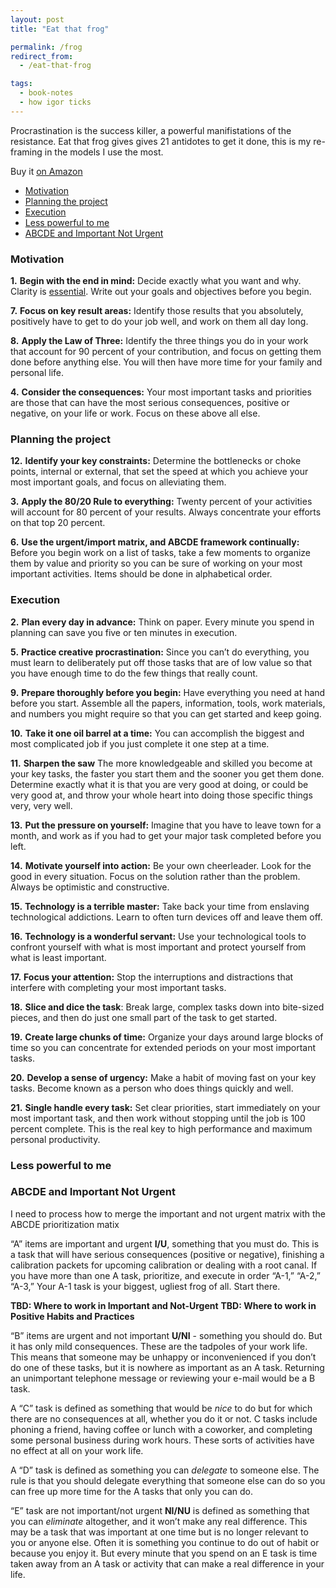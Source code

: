 ```yaml
---
layout: post
title: "Eat that frog"

permalink: /frog
redirect_from:
  - /eat-that-frog

tags:
  - book-notes
  - how igor ticks
---
```


Procrastination is the success killer, a powerful manifistations of the resistance. Eat that frog gives gives 21 antidotes to get it done, this is my re-framing in the models I use the most.

Buy it [on Amazon](https://www.amazon.com/dp/B001AFF25W9)

<!-- prettier-ignore-start -->
<!-- vim-markdown-toc GFM -->

- [Motivation](#motivation)
- [Planning the project](#planning-the-project)
- [Execution](#execution)
- [Less powerful to me](#less-powerful-to-me)
- [ABCDE and Important Not Urgent](#abcde-and-important-not-urgent)

<!-- vim-markdown-toc -->
<!-- prettier-ignore-end -->

### Motivation

**1.** **Begin with the end in mind:** Decide exactly what you want and why. Clarity is [essential](/essential). Write out your goals and objectives before you begin.

**7.** **Focus on key result areas:** Identify those results that you absolutely, positively have to get to do your job well, and work on them all day long.

**8.** **Apply the Law of Three:** Identify the three things you do in your work that account for 90 percent of your contribution, and focus on getting them done before anything else. You will then have more time for your family and personal life.

**4.** **Consider the consequences:** Your most important tasks and priorities are those that can have the most serious consequences, positive or negative, on your life or work. Focus on these above all else.

### Planning the project

**12.** **Identify your key constraints:** Determine the bottlenecks or choke points, internal or external, that set the speed at which you achieve your most important goals, and focus on alleviating them.

**3.** **Apply the 80/20 Rule to everything:** Twenty percent of your activities will account for 80 percent of your results. Always concentrate your efforts on that top 20 percent.

**6.** **Use the urgent/import matrix, and ABCDE framework continually:** Before you begin work on a list of tasks, take a few moments to organize them by value and priority so you can be sure of working on your most important activities. Items should be done in alphabetical order.

### Execution

**2.** **Plan every day in advance:** Think on paper. Every minute you spend in planning can save you five or ten minutes in execution.

**5.** **Practice creative procrastination:** Since you can’t do everything, you must learn to deliberately put off those tasks that are of low value so that you have enough time to do the few things that really count.

**9.** **Prepare thoroughly before you begin:** Have everything you need at hand before you start. Assemble all the papers, information, tools, work materials, and numbers you might require so that you can get started and keep going.

**10.** **Take it one oil barrel at a time:** You can accomplish the biggest and most complicated job if you just complete it one step at a time.

**11.** **Sharpen the saw** The more knowledgeable and skilled you become at your key tasks, the faster you start them and the sooner you get them done. Determine exactly what it is that you are very good at doing, or could be very good at, and throw your whole heart into doing those specific things very, very well.

**13.** **Put the pressure on yourself:** Imagine that you have to leave town for a month, and work as if you had to get your major task completed before you left.

**14.** **Motivate yourself into action:** Be your own cheerleader. Look for the good in every situation. Focus on the solution rather than the problem. Always be optimistic and constructive.

**15.** **Technology is a terrible master:** Take back your time from enslaving technological addictions. Learn to often turn devices off and leave them off.

**16.** **Technology is a wonderful servant:** Use your technological tools to confront yourself with what is most important and protect yourself from what is least important.

**17.** **Focus your attention:** Stop the interruptions and distractions that interfere with completing your most important tasks.

**18.** **Slice and dice the task**: Break large, complex tasks down into bite-sized pieces, and then do just one small part of the task to get started.

**19.** **Create large chunks of time:** Organize your days around large blocks of time so you can concentrate for extended periods on your most important tasks.

**20.** **Develop a sense of urgency:** Make a habit of moving fast on your key tasks. Become known as a person who does things quickly and well.

**21.** **Single handle every task:** Set clear priorities, start immediately on your most important task, and then work without stopping until the job is 100 percent complete. This is the real key to high performance and maximum personal productivity.

### Less powerful to me

### ABCDE and Important Not Urgent

I need to process how to merge the important and not urgent matrix with the ABCDE prioritization matix

“A” items are important and urgent **I/U**, something that you must do. This is a task that will have serious consequences (positive or negative), finishing a calibration packets for upcoming calibration or dealing with a root canal. If you have more than one A task, prioritize, and execute in order “A-1,” “A-2,” “A-3,” Your A-1 task is your biggest, ugliest frog of all. Start there.

**TBD: Where to work in Important and Not-Urgent**
**TBD: Where to work in Positive Habits and Practices**

“B” items are urgent and not important **U/NI** - something you should do. But it has only mild consequences. These are the tadpoles of your work life. This means that someone may be unhappy or inconvenienced if you don’t do one of these tasks, but it is nowhere as important as an A task. Returning an unimportant telephone message or reviewing your e-mail would be a B task.

A “C” task is defined as something that would be _nice_ to do but for which there are no consequences at all, whether you do it or not. C tasks include phoning a friend, having coffee or lunch with a coworker, and completing some personal business during work hours. These sorts of activities have no effect at all on your work life.

A “D” task is defined as something you can _delegate_ to someone else. The rule is that you should delegate everything that someone else can do so you can free up more time for the A tasks that only you can do.

“E” task are not important/not urgent **NI/NU** is defined as something that you can _eliminate_ altogether, and it won’t make any real difference. This may be a task that was important at one time but is no longer relevant to you or anyone else. Often it is something you continue to do out of habit or because you enjoy it. But every minute that you spend on an E task is time taken away from an A task or activity that can make a real difference in your life.
